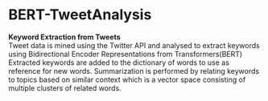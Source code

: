 # BERT-TweetAnalysis
**Keyword Extraction from Tweets** \
Tweet data is mined using the Twitter API and analysed to extract keywords using Bidirectional Encoder Representations from Transformers(BERT) \
Extracted keywords are added to the dictionary of words to use as reference for new words. Summarization is performed by relating keywords to topics based on similar context which is a vector space consisting of multiple clusters of related words.
